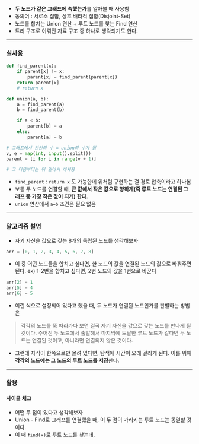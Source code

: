 - **두 노드가 같은 그래프에 속했는가**를 알아볼 때 사용함
- 동의어 : 서로소 집합, 상호 배타적 집합(Disjoint-Set)
- 노드를 합치는 Union 연산 + 루트 노드를 찾는 Find 연산
- 트리 구조로 이뤄진 자료 구조 중 하나로 생각되기도 한다.

---
### 실사용
```python
def find_parent(x):
	if parent[x] != x:
		parent[x] = find_parent(parent[x])
	return parent[x]
	# return x

def union(a, b):
	a = find_parent(a)
	b = find_parent(b)

	if a < b:
		parent[b] = a
	else:
		parent[a] = b

# 그래프에서 간선의 수 = union의 수가 됨
v, e = map(int, input().split())
parent = [i for i in range(v + 1)]

# 그 다음부터는 뭐 알아서 하세용
```
- `find_parent` : `return x` 도 가능한데 위처럼 구현하는 걸 경로 압축이라고 하나봄
- 보통 두 노드를 연결할 때, **큰 값에서 작은 값으로 향하게(즉 루트 노드는 연결된 그래프 중 가장 작은 값이 되게) 한다.**
- `union` 연산에서 `a=b` 조건은 필요 없음
---
### 알고리즘 설명

- 자기 자신을 값으로 갖는 8개의 독립된 노드를 생각해보자
```python
arr = [0, 1, 2, 3, 4, 5, 6, 7, 8]
```
- 이 중 어떤 노드들을 합치고 싶다면, 한 노드의 값을 연결된 노드의 값으로 바꿔주면 된다. ex) 1-2번을 합치고 싶다면, 2번 노드의 값을 1번으로 바꾼다
```python
arr[2] = 1
arr[5] = 4
arr[6] = 5
```

- 이런 식으로 설정되어 있다고 했을 때, 두 노드가 연결된 노드인가를 판별하는 방법은
> 각각의 노드를 쭉 따라가다 보면 결국 자기 자신을 값으로 갖는 노드를 만나게 될 것이다.
> 주어진 두 노드에서 출발해서 마지막에 도달한 루트 노드가 같다면 두 노드는 연결된 것이고, 아니라면 연결되지 않은 것이다.

- 그런데 자식이 한쪽으로만 몰려 있다면, 탐색에 시간이 오래 걸리게 된다. 이를 위해 **각각의 노드에는 그 노드의 루트 노드를 저장**한다.

---
### 활용

#### 사이클 체크
- 어떤 두 점이 있다고 생각해보자
- Union - Find로 그래프를 연결했을 때, 이 두 점이 가리키는 루트 노드는 동일할 것이다.
- 이 때 `find(x)`로 루트 노드를 찾는데, 